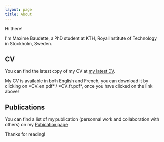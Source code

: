 ```yaml
---
layout: page
title: About
---
```


Hi there!

I'm Maxime Baudette, a PhD student at KTH, Royal Institute of Technology in Stockholm, Sweden.

## CV

You can find the latest copy of my CV at [my latest CV](https://github.com/MaximeBaudette/MaximeBaudette.github.io/releases/latest).

<p class="message">
  My CV is available in both English and French, you can download it by clicking on *CV_en.pdf* / *CV_fr.pdf*, once you have clicked on the link above!
</p>

## Publications

You can find a list of my publication (personnal work and collaboration with others) on my [Pubication page](http://www.baudette.fr/bibliography/index.html)

Thanks for reading!
